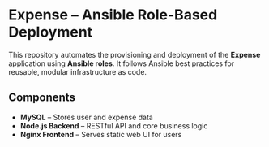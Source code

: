 # Expense – Ansible Role-Based Deployment

This repository automates the provisioning and deployment of the **Expense** application using **Ansible roles**. It follows Ansible best practices for reusable, modular infrastructure as code.

## Components

- **MySQL** – Stores user and expense data
- **Node.js Backend** – RESTful API and core business logic
- **Nginx Frontend** – Serves static web UI for users
